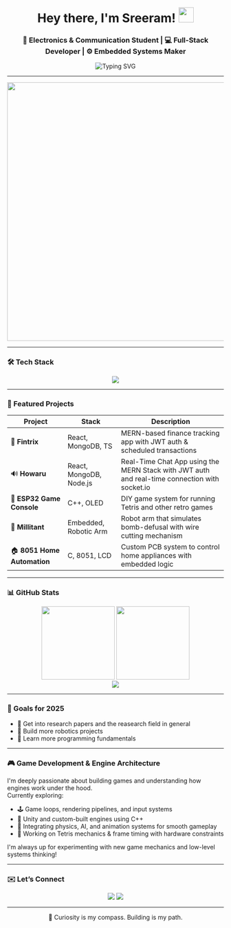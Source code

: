 <h1 align="center">
  Hey there, I'm Sreeram! <img src="https://media.giphy.com/media/hvRJCLFzcasrR4ia7z/giphy.gif" width="35" />
</h1>

<h3 align="center">
  🚀 Electronics & Communication Student | 💻 Full-Stack Developer | ⚙️ Embedded Systems Maker
</h3>

<p align="center">
  <img src="https://readme-typing-svg.herokuapp.com?font=Fira+Code&size=22&pause=1000&color=37B8F4&center=true&vCenter=true&width=435&lines=Welcome+to+my+GitHub;Learning+AI+%26+Embedded+Systems;Loves+Making+Things+Work!" alt="Typing SVG" />
</p>

---

<p align="center">
  <img src="https://media0.giphy.com/media/v1.Y2lkPTc5MGI3NjExY3k5ZHJtenM1dGh5YjlvaXZudjM2bW8zcnZpdzdxZHdrdW14Z2lnNyZlcD12MV9pbnRlcm5hbF9naWZfYnlfaWQmY3Q9Zw/JqmupuTVZYaQX5s094/giphy.gif" width="600" />
</p>

---

### 🛠️ Tech Stack

<div align="center">
  <img src="https://skillicons.dev/icons?i=cpp,c,py,js,ts,unity,unreal,html,css,tailwind,react,vite,nextjs,nodejs,express,mongodb,django,mysql,git,github,firebase,arduino" />
</div>

---

### 📌 Featured Projects

| Project | Stack | Description |
|--------|-------|-------------|
| 💸 **Fintrix** | React, MongoDB, TS | MERN-based finance tracking app with JWT auth & scheduled transactions |
| 🔊 **Howaru** | React, MongoDB, Node.js | Real-Time Chat App using the MERN Stack with JWT auth and real-time connection with socket.io |
| 📱 **ESP32 Game Console** | C++, OLED | DIY game system for running Tetris and other retro games |
| 🦾 **Millitant** | Embedded, Robotic Arm | Robot arm that simulates bomb-defusal with wire cutting mechanism |
| 🏠 **8051 Home Automation** | C, 8051, LCD | Custom PCB system to control home appliances with embedded logic |

---

### 📊 GitHub Stats

<div align="center">
  <img src="https://github-readme-stats.vercel.app/api?username=sreeramathrij&show_icons=true&theme=radical" height="170" />
  <img src="https://github-readme-stats.vercel.app/api/top-langs/?username=sreeramathrij&layout=compact&theme=radical" height="170" />
</div>

<div align="center">
  <img src="https://github-readme-activity-graph.vercel.app/graph?username=sreeramathrij&theme=dracula&hide_border=true" />
</div>

---

### 🎯 Goals for 2025

- 🔬 Get into research papers and the reasearch field in general
- 🤖 Build more robotics projects   
- 🧠 Learn more programming fundamentals

---

### 🎮 Game Development & Engine Architecture

I'm deeply passionate about building games and understanding how engines work under the hood.  
Currently exploring:
- 🕹️ Game loops, rendering pipelines, and input systems  
- 🧱 Unity and custom-built engines using C++  
- 🔄 Integrating physics, AI, and animation systems for smooth gameplay
- 🧠 Working on Tetris mechanics & frame timing with hardware constraints

I'm always up for experimenting with new game mechanics and low-level systems thinking!

---

### ✉️ Let’s Connect

<p align="center">
  <a href="https://www.linkedin.com/in/sreeramathrij/"><img src="https://img.shields.io/badge/-LinkedIn-blue?logo=linkedin&style=for-the-badge" /></a>
  <a href="mailto:sreeramathrij344@gmail.com"><img src="https://img.shields.io/badge/-Gmail-red?logo=gmail&style=for-the-badge" /></a>
</p>

---

<p align="center">
  🧠 Curiosity is my compass. Building is my path.
</p>
